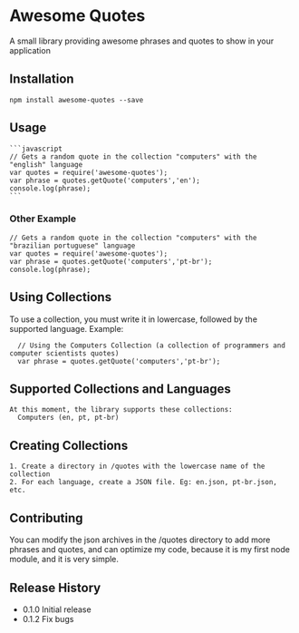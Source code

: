 Awesome Quotes
=========

A small library providing awesome phrases and quotes to show in your application

## Installation

    npm install awesome-quotes --save

## Usage
    
    ```javascript
    // Gets a random quote in the collection "computers" with the "english" language
    var quotes = require('awesome-quotes');
    var phrase = quotes.getQuote('computers','en');
    console.log(phrase);
    ```

### Other Example
    
    // Gets a random quote in the collection "computers" with the "brazilian portuguese" language
    var quotes = require('awesome-quotes');
    var phrase = quotes.getQuote('computers','pt-br');
    console.log(phrase);

## Using Collections
  To use a collection, you must write it in lowercase, followed by the supported language. Example:
      
      // Using the Computers Collection (a collection of programmers and computer scientists quotes)
      var phrase = quotes.getQuote('computers','pt-br');

## Supported Collections and Languages
    
    At this moment, the library supports these collections:
      Computers (en, pt, pt-br)
        
## Creating Collections

    1. Create a directory in /quotes with the lowercase name of the collection
    2. For each language, create a JSON file. Eg: en.json, pt-br.json, etc.


## Contributing

You can modify the json archives in the /quotes directory to add more phrases and quotes, and can optimize my code, because it is my first node module, and it is very simple.

## Release History

* 0.1.0 Initial release
* 0.1.2 Fix bugs
